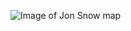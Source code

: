 ![Image of Jon Snow map](https://blogs.cdc.gov/publichealthmatters/files/2017/03/Snow-cholera-map-1_banner-1.jpg)
